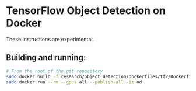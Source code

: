 # TensorFlow Object Detection on Docker

These instructions are experimental.

## Building and running:

```bash
# From the root of the git repository
sudo docker build -f research/object_detection/dockerfiles/tf2/Dockerfile -t od .
sudo docker run --rm --gpus all --publish-all -it od
```
